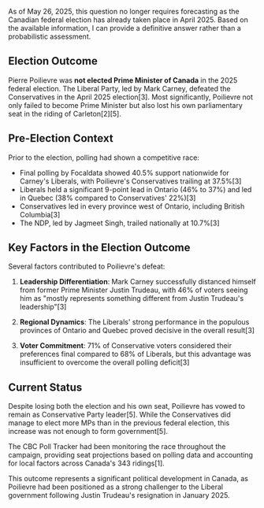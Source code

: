 As of May 26, 2025, this question no longer requires forecasting as the Canadian federal election has already taken place in April 2025. Based on the available information, I can provide a definitive answer rather than a probabilistic assessment.

## Election Outcome

Pierre Poilievre was **not elected Prime Minister of Canada** in the 2025 federal election. The Liberal Party, led by Mark Carney, defeated the Conservatives in the April 2025 election[3]. Most significantly, Poilievre not only failed to become Prime Minister but also lost his own parliamentary seat in the riding of Carleton[2][5].

## Pre-Election Context

Prior to the election, polling had shown a competitive race:

- Final polling by Focaldata showed 40.5% support nationwide for Carney's Liberals, with Poilievre's Conservatives trailing at 37.5%[3]
- Liberals held a significant 9-point lead in Ontario (46% to 37%) and led in Quebec (38% compared to Conservatives' 22%)[3]
- Conservatives led in every province west of Ontario, including British Columbia[3]
- The NDP, led by Jagmeet Singh, trailed nationally at 10.7%[3]

## Key Factors in the Election Outcome

Several factors contributed to Poilievre's defeat:

1. **Leadership Differentiation**: Mark Carney successfully distanced himself from former Prime Minister Justin Trudeau, with 46% of voters seeing him as "mostly represents something different from Justin Trudeau's leadership"[3]

2. **Regional Dynamics**: The Liberals' strong performance in the populous provinces of Ontario and Quebec proved decisive in the overall result[3]

3. **Voter Commitment**: 71% of Conservative voters considered their preferences final compared to 68% of Liberals, but this advantage was insufficient to overcome the overall polling deficit[3]

## Current Status

Despite losing both the election and his own seat, Poilievre has vowed to remain as Conservative Party leader[5]. While the Conservatives did manage to elect more MPs than in the previous federal election, this increase was not enough to form government[5].

The CBC Poll Tracker had been monitoring the race throughout the campaign, providing seat projections based on polling data and accounting for local factors across Canada's 343 ridings[1].

This outcome represents a significant political development in Canada, as Poilievre had been positioned as a strong challenger to the Liberal government following Justin Trudeau's resignation in January 2025.